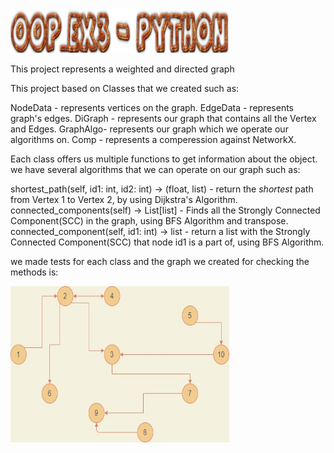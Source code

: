 <img src="/Pictures/OOP_EX3 Python.jpeg" height="70" width="350" >

This project represents a weighted and directed graph

This project based on Classes that we created such as:

NodeData - represents vertices on the graph.
EdgeData - represents graph's edges.
DiGraph - represents our graph that contains all the Vertex and Edges.
GraphAlgo- represents our graph which we operate our algorithms on.
Comp - represents a comperession against NetworkX.

Each class offers us multiple functions to get information about the object.
we have several algorithms that we can operate on our graph such as:

shortest_path(self, id1: int, id2: int) -> (float, list) - return the *shortest* path from Vertex 1 to Vertex 2,
by using Dijkstra's Algorithm.
connected_components(self) -> List[list] - Finds all the Strongly Connected Component(SCC) in the graph,
using BFS Algorithm and transpose.
connected_component(self, id1: int) -> list - return a list with the Strongly Connected Component(SCC) that node id1 is a part of,
using BFS Algorithm.

we made tests for each class and the graph we created for checking the methods is:

<img src="/Pictures/create_graph.jpeg" height="250" width="350" >
 
